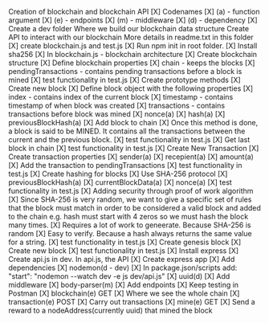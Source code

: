 Creation of blockchain and blockchain API
    [X] Codenames
        [X] (a) - function argument
        [X] (e) - endpoints
        [X] (m) - middleware
        [X] (d) - dependency
    [X] Create a dev folder
        Where we build our blockchain data structure
        Create API to interact with our blockchain
        More details in readme.txt in this folder
    [X] create blockchain.js and test.js
    [X] Run npm init in root folder. 
    [X] Install sha256
    [X] In blockchain.js - blockchain architecture
        [X] Create blockchain structure 
            [X] Define blockchain properties
                [X] chain - keeps the blocks
                [X] pendingTransactions - contains pending transactions before a block is mined
                [X] test functionality in test.js
            [X] Create prototype methods
                [X] Create new block
                    [X] Define block object with the following properties
                        [X] index - contains index of the current block
                        [X] timestamp - contains timestamp of when block was created
                        [X] transactions - contains transactions before block was mined
                        [X] nonce(a) 
                        [X] hash(a)
                        [X] previousBlockHash(a)
                    [X] Add block to chain
                    [X] Once this method is done, a block is said to be MINED. 
                        It contains all the transactions between the current and the previous block. 
                    [X] test functionality in test.js
                [X] Get last block in chain
                    [X] test functionality in test.js
                [X] Create New Transaction
                    [X] Create transaction properties
                        [X] sender(a)
                        [X] recepient(a)
                        [X] amount(a)
                    [X] Add the transaction to pendingTransactions
                    [X] test functionality in test.js
                [X] Create hashing for blocks
                    [X] Use SHA-256 protocol
                        [X] previousBlockHash(a)
                        [X] currentBlockData(a)
                        [X] nonce(a) 
                    [X] test functionality in test.js
                [X] Adding security through proof of work algorithm
                    [X] Since SHA-256 is very random, we want to give a specific set of rules that the block
                        must match in order to be considered a valid block and added to the chain
                        e.g. hash must start with 4 zeros so we must hash the block many times.
                        [X] Requires a lot of work to geneerate. Because SHA-256 is random 
                        [X] Easy to verify. Because a hash always returns the same value for a string.
                    [X] test functionality in test.js
            [X] Create genesis block
                [X] Create new block
                [X] test functionality in test.js 
    [X] Install express
    [X] Create api.js in dev. In api.js, the API 
        [X] Create express app
            [X] Add dependencies
                [X] nodemon(d - dev)
                    [X] In package.json/scripts add: "start": "nodemon --watch dev -e js dev/api.js"
                [X] uuid(d)
            [X] Add middleware
                [X] body-parser(m)
            [X] Add endpoints
                [X] Keep testing in Postman
                [X] blockchain(e)  GET
                    [X] Where we see the whole chain
                [X] transaction(e) POST
                    [X] Carry out transactions
                [X] mine(e)        GET
                    [X] Send a reward to a nodeAddress(currently uuid) that mined the block
            
            


